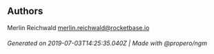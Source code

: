 ## Authors

Merlin Reichwald <merlin.reichwald@rocketbase.io>

###### Generated on 2019-07-03T14:25:35.040Z | Made with @propero/ngm